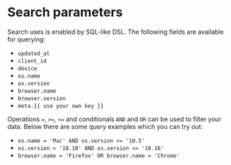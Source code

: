 # Search parameters

Search uses is enabled by SQL-like DSL. The following fields are available for querying:

- `updated_at`
- `client_id`
- `device`
- `os.name`
- `os.version`
- `browser.name`
- `browser.version`
- `meta.{{ use your own key }}`

Operations `=`, `>=`, `<=` and conditionals `AND` and `OR` can be used to filter your data. Below there are some query examples which you can try out:

- `os.name = 'Mac' AND os.version >= '10.5'`
- `os.version > '10.10' AND os.version <= '10.16'`
- `browser.name = 'Firefox' OR browser.name = 'Chrome'`

